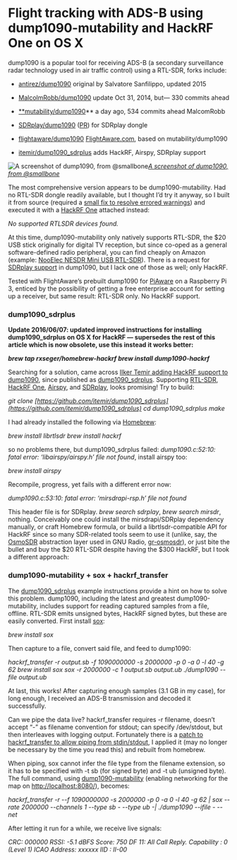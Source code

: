 
# Flight tracking with ADS-B using dump1090-mutability and HackRF One on OS X

dump1090 is a popular tool for receiving ADS-B (a secondary surveillance radar technology used in air traffic control) using a RTL-SDR, forks include:

* [antirez/dump1090](https://github.com/antirez/dump1090) original by Salvatore Sanfilippo, updated 2015

* [MalcolmRobb/dump1090](https://github.com/MalcolmRobb/dump1090) update Oct 31, 2014, but— 330 commits ahead

* [**mutability/dump1090](https://github.com/mutability/dump1090)** a day ago, 534 commits ahead MalcomRobb

* [SDRplay/dump1090](https://github.com/SDRplay/dump1090) ([PR](https://github.com/mutability/dump1090/issues/108)) for SDRplay dongle

* [flightaware/dump1090](https://github.com/flightaware/dump1090) [FlightAware.com](https://flightaware.com), based on mutability/dump1090

* [itemir/dump1090_sdrplus](https://github.com/itemir/dump1090_sdrplus) adds HackRF, Airspy, SDRplay support

![[A screenshot of dump1090, from @smallbone](http://lee.smallbone.com/2014/03/ads-b_via_dvb-t/)](https://cdn-images-1.medium.com/max/2598/1*8uO7wSuVvYMbm_zFtCPfPA.jpeg)*[A screenshot of dump1090, from @smallbone](http://lee.smallbone.com/2014/03/ads-b_via_dvb-t/)*

The most comprehensive version appears to be dump1090-mutability. Had no RTL-SDR dongle readily available, but I thought I’d try it anyway, so I built it from source (required a [small fix to resolve errored warnings](https://github.com/mutability/dump1090/pull/125)) and executed it with a [HackRF One](http://greatscottgadgets.com/hackrf/) attached instead:

*No supported RTLSDR devices found.*

At this time, dump1090-mutability only natively supports RTL-SDR, the $20 USB stick originally for digital TV reception, but since co-oped as a general software-defined radio peripheral, you can find cheaply on Amazon (example: [NooElec NESDR Mini USB RTL-SDR](http://www.amazon.com/NooElec-NESDR-Mini-Compatible-Packages/dp/B009U7WZCA)). There is a request for [SDRplay support](https://github.com/mutability/dump1090/issues/108) in dump1090, but I lack one of those as well; only HackRF.

Tested with FlightAware’s prebuilt dump1090 for [PiAware](https://flightaware.com/adsb/piaware/install) on a Raspberry Pi 3, enticed by the possibility of getting a free enterprise account for setting up a receiver, but same result: RTL-SDR only. No HackRF support.

### dump1090_sdrplus

**Update 2016/06/07: updated improved instructions for installing dump1090_sdrplus on OS X for HackRF — supersedes the rest of this article which is now obsolete, use this instead it works better:**

***brew tap rxseger/homebrew-hackrf
brew install dump1090-hackrf***

Searching for a solution, came across [Ilker Temir adding HackRF support to dump1090](http://hackrf-dev.greatscottgadgets.narkive.com/4mLdz4BJ/adding-hackrf-support-to-dump1090), since published as [dump1090_sdrplus](https://github.com/itemir/dump1090_sdrplus). Supporting [RTL-SDR](http://www.rtl-sdr.com), [HackRF One](https://greatscottgadgets.com/hackrf/), [Airspy](http://airspy.com), and [SDRplay](http://www.sdrplay.com), looks promising! Try to build:

*git clone [https://github.com/itemir/dump1090_sdrplus](https://github.com/itemir/dump1090_sdrplus)
cd dump1090_sdrplus
make*

I had already installed the following via [Homebrew](http://brew.sh):

*brew install librtlsdr
brew install hackrf*

so no problems there, but dump1090_sdrplus failed: *dump1090.c:52:10: fatal error: ‘libairspy/airspy.h’ file not found*, install airspy too:

*brew install airspy*

Recompile, progress, yet fails with a different error now:

*dump1090.c:53:10: fatal error: ‘mirsdrapi-rsp.h’ file not found*

This header file is for SDRplay. *brew search sdrplay*, *brew search mirsdr*, nothing. Conceivably one could install the mirsdrapi/SDRplay dependency manually, or craft Homebrew formula, or build a librtlsdr-compatible API for HackRF since so many SDR-related tools seem to use it (unlike, say, the [OsmoSDR](http://sdr.osmocom.org/trac/) abstraction layer used in GNU Radio, [gr-osmosdr](http://sdr.osmocom.org/trac/wiki/GrOsmoSDR)), or just bite the bullet and buy the $20 RTL-SDR despite having the $300 HackRF, but I took a different approach:

### dump1090-mutability + sox + hackrf_transfer

The [dump1090_sdrplus](https://github.com/itemir/dump1090_sdrplus/commit/f02a8cf544928931c2b94da57c1be67eac52908f) example instructions provide a hint on how to solve this problem. dump1090, including the latest and greatest dump1090-mutability, includes support for reading captured samples from a file, offline. RTL-SDR emits unsigned bytes, HackRF signed bytes, but these are easily converted. First install [sox](http://sox.sourceforge.net):

*brew install sox*

Then capture to a file, convert said file, and feed to dump1090:

*hackrf_transfer -r output.sb -f 1090000000 -s 2000000 -p 0 -a 0 -l 40 -g 62
brew install sox
sox -r 2000000 -c 1 output.sb output.ub
./dump1090 --file output.ub*

At last, this works! After capturing enough samples (3.1 GB in my case), for long enough, I received an ADS-B transmission and decoded it successfully.

Can we pipe the data live? hackrf_transfer requires -r filename, doesn’t accept “-” as filename convention for stdout; can specify /dev/stdout, but then interleaves with logging output. Fortunately there is a [patch to hackrf_transfer to allow piping from stdin/stdout](https://github.com/mossmann/hackrf/pull/261), I applied it (may no longer be necessary by the time you read this) and rebuilt from homebrew.

When piping, sox cannot infer the file type from the filename extension, so it has to be specified with -t sb (for signed byte) and -t ub (unsigned byte). The full command, using [dump1090-mutability](https://github.com/mutability/dump1090) (enabling networking for the map on [http://localhost:8080/](http://localhost:8080/.)), becomes:

*hackrf_transfer -r --f 1090000000 -s 2000000 -p 0 -a 0 -l 40 -g 62 | sox --rate 2000000 --channels 1 --type sb - --type ub -| ./dump1090 --ifile - --net*

After letting it run for a while, we receive live signals:

*CRC: 000000
RSSI: -5.1 dBFS
Score: 750
DF 11: All Call Reply.
 Capability : 0 (Level 1)
 ICAO Address: xxxxxx
 IID : II-00*
